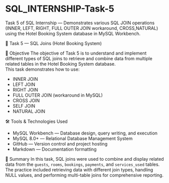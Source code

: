 # SQL_INTERNSHIP-Task-5
Task 5 of SQL Internship — Demonstrates various SQL JOIN operations (INNER, LEFT, RIGHT, FULL OUTER JOIN workaround, CROSS,NATURAL) using the Hotel Booking System database in MySQL Workbench.

 🏨 Task 5 — SQL Joins (Hotel Booking System)

🎯 Objective
The objective of Task 5 is to understand and implement different types of SQL joins to retrieve and combine data from multiple related tables in the Hotel Booking System database.  
This task demonstrates how to use:
- INNER JOIN
- LEFT JOIN
- RIGHT JOIN
- FULL OUTER JOIN (workaround in MySQL)
- CROSS JOIN
- SELF JOIN
- NATURAL JOIN


🛠 Tools & Technologies Used
- MySQL Workbench — Database design, query writing, and execution
- MySQL 8.0+ — Relational Database Management System
- GitHub — Version control and project hosting
- Markdown — Documentation formatting

  
📌 Summary
In this task, SQL joins were used to combine and display related data from the `guests`, `rooms`, `bookings`, `payments`, and `services_used` tables.  
The practice included retrieving data with different join types, handling NULL values, and performing multi-table joins for comprehensive reporting.


